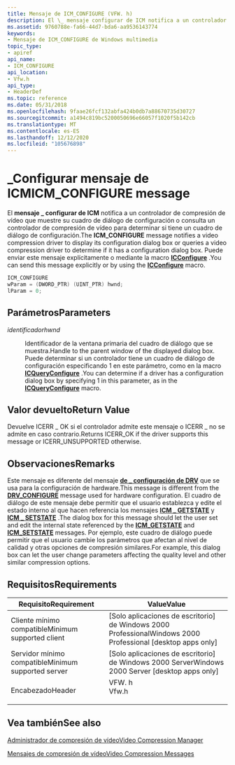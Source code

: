 ```yaml
---
title: Mensaje de ICM_CONFIGURE (VFW. h)
description: El \_ mensaje configurar de ICM notifica a un controlador de compresión de vídeo que muestre su cuadro de diálogo de configuración o consulta un controlador de compresión de vídeo para determinar si tiene un cuadro de diálogo de configuración.
ms.assetid: 9760788e-fa66-44d7-bda6-aa9536143774
keywords:
- Mensaje de ICM_CONFIGURE de Windows multimedia
topic_type:
- apiref
api_name:
- ICM_CONFIGURE
api_location:
- Vfw.h
api_type:
- HeaderDef
ms.topic: reference
ms.date: 05/31/2018
ms.openlocfilehash: 9faae26fcf132abfa424b0db7a88670735d30727
ms.sourcegitcommit: a1494c819bc5200050696e66057f1020f5b142cb
ms.translationtype: MT
ms.contentlocale: es-ES
ms.lasthandoff: 12/12/2020
ms.locfileid: "105676898"
---
```

# <a name="icm_configure-message"></a><span data-ttu-id="f0d97-104">\_Configurar mensaje de ICM</span><span class="sxs-lookup"><span data-stu-id="f0d97-104">ICM\_CONFIGURE message</span></span>

<span data-ttu-id="f0d97-105">El **mensaje \_ configurar de ICM** notifica a un controlador de compresión de vídeo que muestre su cuadro de diálogo de configuración o consulta un controlador de compresión de vídeo para determinar si tiene un cuadro de diálogo de configuración.</span><span class="sxs-lookup"><span data-stu-id="f0d97-105">The **ICM\_CONFIGURE** message notifies a video compression driver to display its configuration dialog box or queries a video compression driver to determine if it has a configuration dialog box.</span></span> <span data-ttu-id="f0d97-106">Puede enviar este mensaje explícitamente o mediante la macro [**ICConfigure**](/windows/desktop/api/Vfw/nf-vfw-icconfigure) .</span><span class="sxs-lookup"><span data-stu-id="f0d97-106">You can send this message explicitly or by using the [**ICConfigure**](/windows/desktop/api/Vfw/nf-vfw-icconfigure) macro.</span></span>


```C++
ICM_CONFIGURE 
wParam = (DWORD_PTR) (UINT_PTR) hwnd; 
lParam = 0; 
```



## <a name="parameters"></a><span data-ttu-id="f0d97-107">Parámetros</span><span class="sxs-lookup"><span data-stu-id="f0d97-107">Parameters</span></span>

<dl> <dt>

<span data-ttu-id="f0d97-108"><span id="hwnd"></span><span id="HWND"></span>*identificador*</span><span class="sxs-lookup"><span data-stu-id="f0d97-108"><span id="hwnd"></span><span id="HWND"></span>*hwnd*</span></span>
</dt> <dd>

<span data-ttu-id="f0d97-109">Identificador de la ventana primaria del cuadro de diálogo que se muestra.</span><span class="sxs-lookup"><span data-stu-id="f0d97-109">Handle to the parent window of the displayed dialog box.</span></span> <span data-ttu-id="f0d97-110">Puede determinar si un controlador tiene un cuadro de diálogo de configuración especificando 1 en este parámetro, como en la macro [**ICQueryConfigure**](/windows/desktop/api/Vfw/nf-vfw-icqueryconfigure) .</span><span class="sxs-lookup"><span data-stu-id="f0d97-110">You can determine if a driver has a configuration dialog box by specifying  1 in this parameter, as in the [**ICQueryConfigure**](/windows/desktop/api/Vfw/nf-vfw-icqueryconfigure) macro.</span></span>

</dd> </dl>

## <a name="return-value"></a><span data-ttu-id="f0d97-111">Valor devuelto</span><span class="sxs-lookup"><span data-stu-id="f0d97-111">Return Value</span></span>

<span data-ttu-id="f0d97-112">Devuelve ICERR \_ OK si el controlador admite este mensaje o ICERR \_ no se admite en caso contrario.</span><span class="sxs-lookup"><span data-stu-id="f0d97-112">Returns ICERR\_OK if the driver supports this message or ICERR\_UNSUPPORTED otherwise.</span></span>

## <a name="remarks"></a><span data-ttu-id="f0d97-113">Observaciones</span><span class="sxs-lookup"><span data-stu-id="f0d97-113">Remarks</span></span>

<span data-ttu-id="f0d97-114">Este mensaje es diferente del mensaje [**de \_ configuración de DRV**](drv-configure.md) que se usa para la configuración de hardware.</span><span class="sxs-lookup"><span data-stu-id="f0d97-114">This message is different from the [**DRV\_CONFIGURE**](drv-configure.md) message used for hardware configuration.</span></span> <span data-ttu-id="f0d97-115">El cuadro de diálogo de este mensaje debe permitir que el usuario establezca y edite el estado interno al que hacen referencia los mensajes [**ICM \_ GETSTATE**](icm-getstate.md) y [**ICM \_ SETSTATE**](icm-setstate.md) .</span><span class="sxs-lookup"><span data-stu-id="f0d97-115">The dialog box for this message should let the user set and edit the internal state referenced by the [**ICM\_GETSTATE**](icm-getstate.md) and [**ICM\_SETSTATE**](icm-setstate.md) messages.</span></span> <span data-ttu-id="f0d97-116">Por ejemplo, este cuadro de diálogo puede permitir que el usuario cambie los parámetros que afectan al nivel de calidad y otras opciones de compresión similares.</span><span class="sxs-lookup"><span data-stu-id="f0d97-116">For example, this dialog box can let the user change parameters affecting the quality level and other similar compression options.</span></span>

## <a name="requirements"></a><span data-ttu-id="f0d97-117">Requisitos</span><span class="sxs-lookup"><span data-stu-id="f0d97-117">Requirements</span></span>



| <span data-ttu-id="f0d97-118">Requisito</span><span class="sxs-lookup"><span data-stu-id="f0d97-118">Requirement</span></span> | <span data-ttu-id="f0d97-119">Value</span><span class="sxs-lookup"><span data-stu-id="f0d97-119">Value</span></span> |
|-------------------------------------|----------------------------------------------------------------------------------|
| <span data-ttu-id="f0d97-120">Cliente mínimo compatible</span><span class="sxs-lookup"><span data-stu-id="f0d97-120">Minimum supported client</span></span><br/> | <span data-ttu-id="f0d97-121">\[Solo aplicaciones de escritorio\] de Windows 2000 Professional</span><span class="sxs-lookup"><span data-stu-id="f0d97-121">Windows 2000 Professional \[desktop apps only\]</span></span><br/>                       |
| <span data-ttu-id="f0d97-122">Servidor mínimo compatible</span><span class="sxs-lookup"><span data-stu-id="f0d97-122">Minimum supported server</span></span><br/> | <span data-ttu-id="f0d97-123">\[Solo aplicaciones de escritorio\] de Windows 2000 Server</span><span class="sxs-lookup"><span data-stu-id="f0d97-123">Windows 2000 Server \[desktop apps only\]</span></span><br/>                             |
| <span data-ttu-id="f0d97-124">Encabezado</span><span class="sxs-lookup"><span data-stu-id="f0d97-124">Header</span></span><br/>                   | <dl> <span data-ttu-id="f0d97-125"><dt>VFW. h</dt></span><span class="sxs-lookup"><span data-stu-id="f0d97-125"><dt>Vfw.h</dt></span></span> </dl> |



## <a name="see-also"></a><span data-ttu-id="f0d97-126">Vea también</span><span class="sxs-lookup"><span data-stu-id="f0d97-126">See also</span></span>

<dl> <dt>

[<span data-ttu-id="f0d97-127">Administrador de compresión de vídeo</span><span class="sxs-lookup"><span data-stu-id="f0d97-127">Video Compression Manager</span></span>](video-compression-manager.md)
</dt> <dt>

[<span data-ttu-id="f0d97-128">Mensajes de compresión de vídeo</span><span class="sxs-lookup"><span data-stu-id="f0d97-128">Video Compression Messages</span></span>](video-compression-messages.md)
</dt> </dl>

 

 





